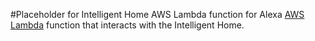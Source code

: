 #Placeholder for Intelligent Home AWS Lambda function for Alexa
[AWS Lambda](http://aws.amazon.com/lambda) function that interacts with the Intelligent Home.
